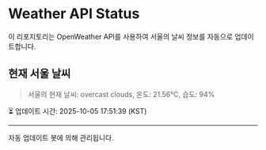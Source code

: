 
# Weather API Status

이 리포지토리는 OpenWeather API를 사용하여 서울의 날씨 정보를 자동으로 업데이트합니다.

## 현재 서울 날씨
> 서울의 현재 날씨: overcast clouds, 온도: 21.56°C, 습도: 94%

⏳ 업데이트 시간: 2025-10-05 17:51:39 (KST)

---
자동 업데이트 봇에 의해 관리됩니다.
